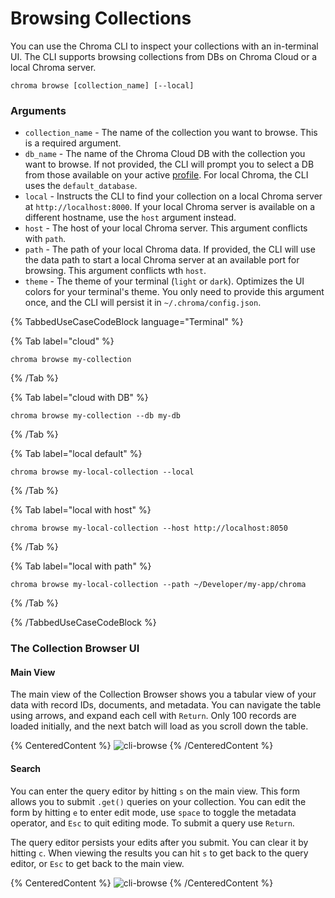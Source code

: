 # Browsing Collections

You can use the Chroma CLI to inspect your collections with an in-terminal UI. The CLI supports browsing collections from DBs on Chroma Cloud or a local Chroma server.

```terminal
chroma browse [collection_name] [--local]
```

### Arguments

* `collection_name` - The name of the collection you want to browse. This is a required argument.
* `db_name` - The name of the Chroma Cloud DB with the collection you want to browse. If not provided, the CLI will prompt you to select a DB from those available on your active [profile](./profile). For local Chroma, the CLI uses the `default_database`.
* `local` - Instructs the CLI to find your collection on a local Chroma server at `http://localhost:8000`. If your local Chroma server is available on a different hostname, use the `host` argument instead.
* `host` - The host of your local Chroma server. This argument conflicts with `path`.
* `path` - The path of your local Chroma data. If provided, the CLI will use the data path to start a local Chroma server at an available port for browsing. This argument conflicts wth `host`.
* `theme` - The theme of your terminal (`light` or `dark`). Optimizes the UI colors for your terminal's theme. You only need to provide this argument once, and the CLI will persist it in `~/.chroma/config.json`.

{% TabbedUseCaseCodeBlock language="Terminal" %}

{% Tab label="cloud" %}
```terminal
chroma browse my-collection 
```
{% /Tab %}

{% Tab label="cloud with DB" %}
```terminal
chroma browse my-collection --db my-db
```
{% /Tab %}

{% Tab label="local default" %}
```terminal
chroma browse my-local-collection --local 
```
{% /Tab %}

{% Tab label="local with host" %}
```terminal
chroma browse my-local-collection --host http://localhost:8050 
```
{% /Tab %}

{% Tab label="local with path" %}
```terminal
chroma browse my-local-collection --path ~/Developer/my-app/chroma 
```
{% /Tab %}

{% /TabbedUseCaseCodeBlock %}

### The Collection Browser UI

#### Main View

The main view of the Collection Browser shows you a tabular view of your data with record IDs, documents, and metadata. You can navigate the table using arrows, and expand each cell with `Return`. Only 100 records are loaded initially, and the next batch will load as you scroll down the table.

{% CenteredContent %}
![cli-browse](/cli/cli-browse.png)
{% /CenteredContent %}

#### Search

You can enter the query editor by hitting `s` on the main view. This form allows you to submit `.get()` queries on your collection. You can edit the form by hitting `e` to enter edit mode, use `space` to toggle the metadata operator, and `Esc` to quit editing mode. To submit a query use `Return`.

The query editor persists your edits after you submit. You can clear it by hitting `c`. When viewing the results you can hit `s` to get back to the query editor, or `Esc` to get back to the main view.

{% CenteredContent %}
![cli-browse](/cli/cli-browse-query.png)
{% /CenteredContent %}
